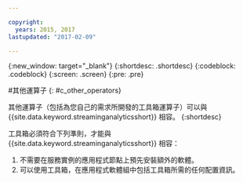 ```yaml
---

copyright:
  years: 2015, 2017
lastupdated: "2017-02-09"

---
```


<!-- Attribute definitions --> 
{:new_window: target="_blank"}
{:shortdesc: .shortdesc}
{:codeblock: .codeblock}
{:screen: .screen}
{:pre: .pre}

#其他運算子
{: #c_other_operators}

其他運算子（包括為您自己的需求所開發的工具箱運算子）可以與 {{site.data.keyword.streaminganalyticsshort}} 相容。
{:shortdesc}

工具箱必須符合下列準則，才能與 {{site.data.keyword.streaminganalyticsshort}} 相容：

1. 不需要在服務實例的應用程式節點上預先安裝額外的軟體。
2. 可以使用工具箱，在應用程式軟體組中包括工具箱所需的任何配置資訊。
